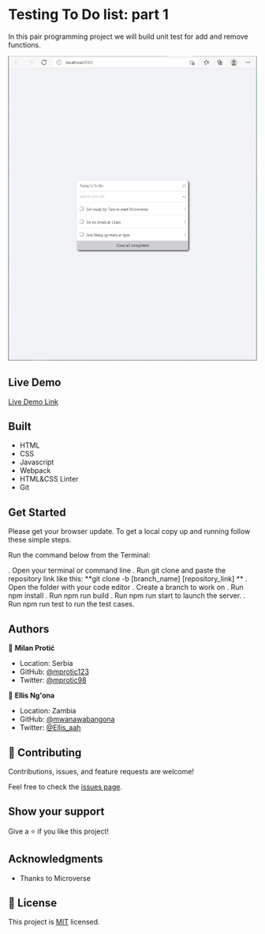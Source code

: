 # Testing To Do list: part 1

In this pair programming project we will build unit test for add and remove functions.

![screenshot](todolist.JPG)

 

## Live Demo

[Live Demo Link](https://mprotic123.github.io/todo-list/)
 
## Built 
- HTML
- CSS
- Javascript
- Webpack 
- HTML&CSS Linter
- Git

## Get Started

Please get your browser update.
To get a local copy up and running follow these simple steps.

Run the command below from the Terminal:

.  Open your terminal or command line
.  Run git clone and paste the repository link like this: **git clone -b [branch_name] [repository_link] **
.  Open the folder with your code editor
.  Create a branch to work on
.  Run npm install
.  Run npm run build
.  Run npm run start to launch the server.
.  Run npm run test to run the test cases.


## Authors

👤 **Milan Protić**

- Location: Serbia
- GitHub: [@mprotic123](https://github.com/mprotic123)
- Twitter: [@mprotic98](https://twitter.com/mprotic98)

👤 **Ellis Ng'ona**

- Location: Zambia
- GitHub: [@mwanawabangona](https://github.com/mwanawabangona)
- Twitter: [@Ellis_aah](https://twitter.com/Ellis_aah)


## 🤝 Contributing

Contributions, issues, and feature requests are welcome!

Feel free to check the [issues page](https://github.com/mprotic123/to-do-list/issues).

## Show your support

Give a ⭐️ if you like this project!

## Acknowledgments

- Thanks to Microverse

## 📝 License

This project is [MIT](./MIT.md) licensed.
